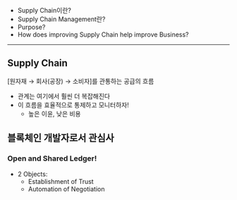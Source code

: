 - Supply Chain이란?
- Supply Chain Management란?
- Purpose?
- How does improving Supply Chain help improve Business?

----

## Supply Chain

[원자재 → 회사(공장) → 소비자]를 관통하는 공급의 흐름
- 관계는 여기에서 훨씬 더 복잡해진다
- 이 흐름을 효율적으로 통제하고 모니터하자!
  - 높은 이윤, 낮은 비용

## 블록체인 개발자로서 관심사

### Open and Shared Ledger!

- 2 Objects:
  - Establishment of Trust
  - Automation of Negotiation
